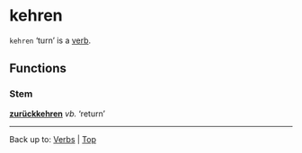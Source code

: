 # kehren

`kehren` ‘turn’ is a [verb](../../index.md).

## Functions

### Stem

**[zurückkehren](../../z/zu/zurueckkehren.md)** *vb.* ‘return’

----

Back up to: [Verbs](../../index.md) | [Top](../../../index.md)
